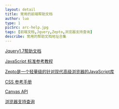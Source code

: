 ```yaml
---
layout: detail
title: 常用的前端帮助文档
author: luo
type: 1
picSrc: arc-help.jpg
tags: [前端文档,Jquery,Zepto,浏览器支持查询]
describe: 常用的帮助文档地址合集
---
```


[Jquery1.7帮助文档][1]

[1]: http://www.php100.com/manual/jquery/ "Jquery1.7帮助文档"

[JavaScript 标准参考教程][2]

[2]: http://javascript.ruanyifeng.com/#introduction "JavaScript 标准参考教程"

[Zepto是一个轻量级的针对现代高级浏览器的JavaScript库][3]

[3]: http://www.wenshuai.cn/Manual/Zepto/ "Zepto是一个轻量级的针对现代高级浏览器的JavaScript库"

[CSS 参考手册][4]

[4]: http://css.doyoe.com/ "CSS 参考手册"

[Canvas API][5]

[5]: http://javascript.ruanyifeng.com/htmlapi/canvas.html "Canvas API"

[浏览器支持查询][6]

[6]: http://caniuse.com/ "浏览器支持查询"